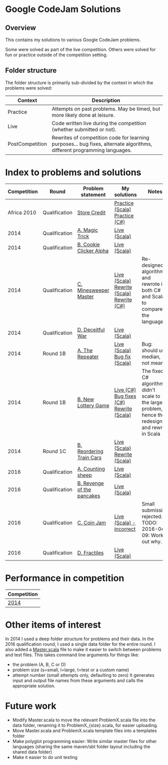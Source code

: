 # Google CodeJam Solutions

## Overview

This contains my solutions to various Google CodeJam problems.

Some were solved as part of the live competition. Others were solved for fun or practice outside of the competition setting.

## Folder structure

The folder structure is primarily sub-divided by the context in which the problems were solved:

| Context         | Description |
| ---             | ---         |
| Practice        | Attempts on past problems. May be timed, but more likely done at leisure. |
| Live            | Code written live during the competition (whether submitted or not).       |
| PostCompetition | Rewrites of competition code for learning purposes... bug fixes, alternate algorithms, different programming languages. |


# Index to problems and solutions

| Competition  | Round          | Problem statement                                                                          | My solutions  | Notes  |
| ---          | ---            | ---                                                                                        | ---           | ---    |
| Africa 2010  | Qualification  | [Store Credit](https://code.google.com/codejam/contest/351101/dashboard#s=p0)              | [Practice (Scala)](https://github.com/AndrewTweddle/GoogleCodeJam/blob/master/Practice/Africa2010/Qualification/StoreCredit/lang/scala/src/Solver.scala)  [Practice (C#)](https://github.com/AndrewTweddle/GoogleCodeJam/blob/master/Practice/Africa2010/Qualification/StoreCredit/lang/cs/Solver/Program.cs) | |
| 2014         | Qualification  | [A. Magic Trick](https://code.google.com/codejam/contest/2974486/dashboard#s=p0)           | [Live (Scala)](https://github.com/AndrewTweddle/GoogleCodeJam/blob/master/Live/2014/Qualification/MagicTrick/lang/scala/src/SolverApp.scala) | |
| 2014         | Qualification  | [B. Cookie Clicker Alpha](https://code.google.com/codejam/contest/2974486/dashboard#s=p1)  | [Live (Scala)](https://github.com/AndrewTweddle/GoogleCodeJam/blob/master/Live/2014/Qualification/CookieCutterAlpha/lang/scala/src/SolverApp.scala) | |
| 2014         | Qualification  | [C. Minesweeper Master](https://code.google.com/codejam/contest/2974486/dashboard#s=p2)    | [Live (Scala)](https://github.com/AndrewTweddle/GoogleCodeJam/blob/master/Live/2014/Qualification/MinesweeperMaster/lang/scala/src/SolverApp.scala) [Rewrite (Scala)](https://github.com/AndrewTweddle/GoogleCodeJam/blob/master/PostCompetition/2014/Qualification/MinesweeperMaster/lang/scala/src/SolverApp.scala) [Rewrite (C#)](https://github.com/AndrewTweddle/GoogleCodeJam/blob/master/PostCompetition/2014/Qualification/MinesweeperMaster/lang/cs/MinesweeperMaster/Program.cs)| Re-designed algorithm and rewrote in both C# and Scala to compare the languages |
| 2014         | Qualification  | [D. Deceitful War](https://code.google.com/codejam/contest/2974486/dashboard#s=p3)         | [Live (Scala)](https://github.com/AndrewTweddle/GoogleCodeJam/blob/master/Live/2014/Qualification/DeceitfulWar/lang/scala/src/SolverApp.scala) | |
| 2014         | Round 1B       | [A. The Repeater](https://code.google.com/codejam/contest/2994486/dashboard#s=p0)          | [Live (Scala)](https://github.com/AndrewTweddle/GoogleCodeJam/blob/master/Live/2014/Round1B/ProblemA/lang/scala/src/ProblemASolverApp.scala) [Bug fix (Scala)](https://github.com/AndrewTweddle/GoogleCodeJam/blob/master/PostCompetition/2014/Round1B/ProblemA/lang/scala/src/ProblemASolverApp.scala)| Bug: should use median, not mean |
| 2014         | Round 1B       | [B. New Lottery Game](https://code.google.com/codejam/contest/2994486/dashboard#s=p1)      | [Live (C#)](https://github.com/AndrewTweddle/GoogleCodeJam/blob/master/Live/2014/Round1B/ProblemB/lang/cs/ProblemB/Program.cs) [Bug fixes (C#)](https://github.com/AndrewTweddle/GoogleCodeJam/blob/master/PostCompetition/2014/Round1B/ProblemB/lang/cs/ProblemB/Program.cs) [Rewrite (Scala)](https://github.com/AndrewTweddle/GoogleCodeJam/blob/master/PostCompetition/2014/Round1B/ProblemB/lang/scala/src/ProblemBSolverApp.scala) | The fixed C# algorithm didn't scale to the large problem, hence the redesign and rewrite in Scala |
| 2014         | Round 1C       | [B. Reordering Train Cars](https://code.google.com/codejam/contest/3004486/dashboard#s=p1) | [Live (Scala)](https://github.com/AndrewTweddle/GoogleCodeJam/blob/master/Live/2014/Round1C/ProblemB/lang/scala/src/ProblemBSolverApp.scala) [Rewrite (Scala)](https://github.com/AndrewTweddle/GoogleCodeJam/blob/master/PostCompetition/2014/Round1C/ProblemB/lang/scala/src/ProblemBSolverApp.scala) | |
| 2016         | Qualification  | [A. Counting sheep](https://code.google.com/codejam/contest/6254486/dashboard#s=p0)        | [Live (Scala)](https://github.com/AndrewTweddle/GoogleCodeJam/blob/master/Live/2016/Qualification/src/main/scala/ProblemA.scala) | |
| 2016         | Qualification  | [B. Revenge of the pancakes](https://code.google.com/codejam/contest/6254486/dashboard#s=p1) | [Live (Scala)](https://github.com/AndrewTweddle/GoogleCodeJam/blob/master/Live/2016/Qualification/src/main/scala/ProblemB.scala) | |
| 2016         | Qualification  | [C. Coin Jam](https://code.google.com/codejam/contest/6254486/dashboard#s=p2)              | [Live (Scala) - incorrect](https://github.com/AndrewTweddle/GoogleCodeJam/blob/master/Live/2016/Qualification/src/main/scala/ProblemC.scala) | Small submission rejected. TODO: 2016-04-09: Work out why. |
| 2016         | Qualification  | [D. Fractiles](https://code.google.com/codejam/contest/6254486/dashboard#s=p3)             | [Live (Scala)](https://github.com/AndrewTweddle/GoogleCodeJam/blob/master/Live/2016/Qualification/src/main/scala/ProblemD.scala) | |


# Performance in competition

| Competition                                         |
| ---                                                 |
| [2014](http://www.go-hero.net/jam/14/name/atweddle) |

# Other items of interest

In 2014 I used a deep folder structure for problems and their data.
In the 2016 qualification round, I used a single data folder for the entire round.
I also added a [Master.scala](https://github.com/AndrewTweddle/GoogleCodeJam/blob/master/Live/2016/Qualification/src/main/scala/Master.scala) file to make it easier to switch between problems and test files.
This takes command line arguments for things like:
  * the problem (A, B, C or D)
  * problem size (s=small, l=large, t=test or a custom name)
  * attempt number (small attempts only, defaulting to zero) 
It generates input and output file names from these arguments and calls the appropriate solution.

# Future work

* Modify Master.scala to move the relevant ProblemX.scala file into the data folder, renaming it to ProblemX_{size}.scala, for easier uploading.
* Move Master.scala and ProblemX.scala template files into a templates folder
* Make polyglot programming easier: Write similar master files for other languages (sharing the same maven/sbt folder layout including the shared data folder)
* Make it easier to do unit testing

